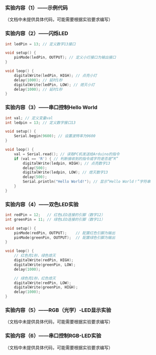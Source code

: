 ### 实验内容（1）——示例代码
（文档中未提供具体代码，可能需要根据实验要求编写）

### 实验内容（2）——闪烁LED
```cpp
int ledPin = 13; // 定义数字13接口

void setup() {
    pinMode(ledPin, OUTPUT); // 定义小灯接口为输出接口
}

void loop() {
    digitalWrite(ledPin, HIGH); // 点亮小灯
    delay(1000); // 延时1秒
    digitalWrite(ledPin, LOW); // 熄灭小灯
    delay(1000); // 延时1秒
}
```

### 实验内容（3）——串口控制Hello World
```cpp
int val; // 定义变量val
int ledpin = 13; // 定义数字接口13

void setup() {
    Serial.begin(9600); // 设置波特率为9600
}

void loop() {
    val = Serial.read(); // 读取PC机发送给Arduino的指令
    if (val == 'R') { // 判断接收到的指令或字符是否是“R”
        digitalWrite(ledpin, HIGH); // 点亮数字13
        delay(500);
        digitalWrite(ledpin, LOW); // 熄灭数字13
        delay(500);
        Serial.println("Hello World!"); // 显示“Hello World！”字符串
    }
}
```

### 实验内容（4）——双色LED实验
```cpp
int redPin = 12;   // 红色LED连接的引脚（数字12）
int greenPin = 11; // 绿色LED连接的引脚（数字11）

void setup() {
    pinMode(redPin, OUTPUT);    // 配置红色引脚为输出
    pinMode(greenPin, OUTPUT);  // 配置绿色引脚为输出
}

void loop() {
    // 红色亮1秒，绿色熄灭
    digitalWrite(redPin, HIGH);
    digitalWrite(greenPin, LOW);
    delay(1000);

    // 绿色亮1秒，红色熄灭
    digitalWrite(redPin, LOW);
    digitalWrite(greenPin, HIGH);
    delay(1000);
}
```
### 实验内容（5）——RGB（光学）-LED显示实验
（文档中未提供具体代码，可能需要根据实验要求编写）

### 实验内容（6）——串口控制RGB-LED实验
（文档中未提供具体代码，可能需要根据实验要求编写）


